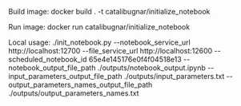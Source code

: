 Build image:
docker build . -t catalibugnar/initialize_notebook

Run image:
docker run catalibugnar/initialize_notebook

Local usage:
./init_notebook.py --notebook_service_url http://localhost:12700 --file_service_url http://localhost:12600 --scheduled_notebook_id 65e4e145176e0f4f04518e13 --notebook_output_file_path ./outputs/notebook_output.ipynb --input_parameters_output_file_path ./outputs/input_parameters.txt --output_parameters_names_output_file_path ./outputs/output_parameters_names.txt